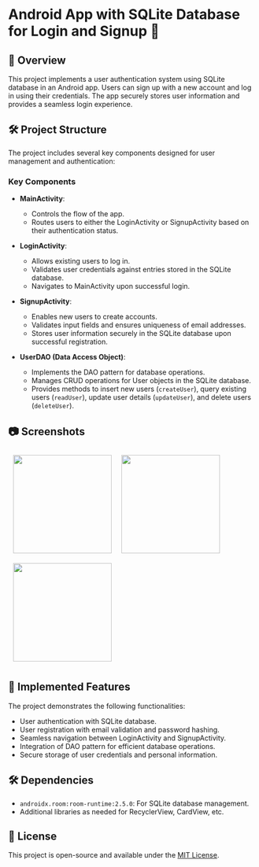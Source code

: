 # Android App with SQLite Database for Login and Signup 📱

## 🌟 Overview
This project implements a user authentication system using SQLite database in an Android app. Users can sign up with a new account and log in using their credentials. The app securely stores user information and provides a seamless login experience.

## 🛠️ Project Structure
The project includes several key components designed for user management and authentication:

### Key Components
- **MainActivity**:
  - Controls the flow of the app.
  - Routes users to either the LoginActivity or SignupActivity based on their authentication status.

- **LoginActivity**:
  - Allows existing users to log in.
  - Validates user credentials against entries stored in the SQLite database.
  - Navigates to MainActivity upon successful login.

- **SignupActivity**:
  - Enables new users to create accounts.
  - Validates input fields and ensures uniqueness of email addresses.
  - Stores user information securely in the SQLite database upon successful registration.

- **UserDAO (Data Access Object)**:
  - Implements the DAO pattern for database operations.
  - Manages CRUD operations for User objects in the SQLite database.
  - Provides methods to insert new users (`createUser`), query existing users (`readUser`), update user details (`updateUser`), and delete users (`deleteUser`).

## 📷 Screenshots
<div style="display: flex; flex-wrap: wrap;">
  <img src="https://github.com/user-attachments/assets/4204c8df-8344-4c92-92a3-9dee22db4dd0" width="200" style="margin: 10px;"/>
  <img src="https://github.com/user-attachments/assets/2734ac8c-6955-45b2-8dee-701b68354f65" width="200" style="margin: 10px;"/>
  <img src="https://github.com/user-attachments/assets/fbc4d0f3-4e95-43fd-92db-fd4834f6581f" width="200" style="margin: 10px;"/>
</div>

## 🚀 Implemented Features
The project demonstrates the following functionalities:
- User authentication with SQLite database.
- User registration with email validation and password hashing.
- Seamless navigation between LoginActivity and SignupActivity.
- Integration of DAO pattern for efficient database operations.
- Secure storage of user credentials and personal information.

## 🛠️ Dependencies
- `androidx.room:room-runtime:2.5.0`: For SQLite database management.
- Additional libraries as needed for RecyclerView, CardView, etc.

## 📌 License
This project is open-source and available under the [MIT License](LICENSE).
